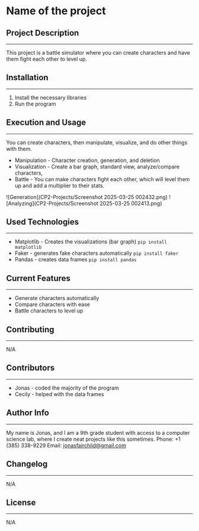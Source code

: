 # Name of the project

## Project Description
---
This project is a battle simulator where you can create characters and have them fight each other to level up.  

## Installation
---
1. Install the necessary libraries
2. Run the program

## Execution and Usage
---
You can create characters, then manipulate, visualize, and do other things with them.

+ Manipulation - Character creation, generation, and deletion
+ Visualization - Create a bar graph, standard view, analyze/compare characters, 
+ Battle - You can make characters fight each other, which will level them up and add a multiplier to their stats.

![Generation](CP2-Projects/Screenshot 2025-03-25 002432.png) 
![Analyzing](CP2-Projects/Screenshot 2025-03-25 002413.png)  

## Used Technologies
---
+ Matplotlib - Creates the visualizations (bar graph)
`pip install matplotlib`
+ Faker - generates fake characters automatically
`pip install faker`
+ Pandas - creates data frames
`pip install pandas`  

## Current Features
---
+ Generate characters automatically
+ Compare characters with ease
+ Battle characters to level up  

## Contributing
---
N/A  

## Contributors
---
+ Jonas - coded the majority of the program
+ Cecily - helped with the data frames  

## Author Info
---
My name is Jonas, and I am a 9th grade student with access to a computer science lab, where I create neat projects like this sometimes.
Phone: +1 (385) 338-9229    Email: jonasfairchild@gmail.com  

## Changelog
---
N/A  

## License
---
N/A